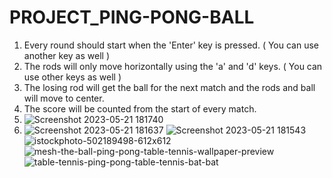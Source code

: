 # PROJECT_PING-PONG-BALL
1. Every round should start when the 'Enter' key is pressed. ( You can use another key as well )
2. The rods will only move horizontally using the 'a' and 'd' keys. ( You can use other keys as well )
3. The losing rod will get the ball for the next match and the rods and ball will move to center.
4. The score will be counted from the start of every match.
5. ![Screenshot 2023-05-21 181740](https://github.com/SUSOBHANLAL/PROJECT_PING-PONG-BALL/assets/115396834/1f873a31-80f9-4cbe-aaf8-324ccaf7ef23)
6. ![Screenshot 2023-05-21 181637](https://github.com/SUSOBHANLAL/PROJECT_PING-PONG-BALL/assets/115396834/d32520dc-4f80-4a7b-96de-f98e121d888f)
![Screenshot 2023-05-21 181543](https://github.com/SUSOBHANLAL/PROJECT_PING-PONG-BALL/assets/115396834/2cdf307d-5fce-4e75-aa03-2c3798f049c3)
![istockphoto-502189498-612x612](https://github.com/SUSOBHANLAL/PROJECT_PING-PONG-BALL/assets/115396834/fbdd3549-3aa1-4f74-8182-7d1881ab096d)
![mesh-the-ball-ping-pong-table-tennis-wallpaper-preview](https://github.com/SUSOBHANLAL/PROJECT_PING-PONG-BALL/assets/115396834/57fd2bce-9069-4a1e-883d-9d7e205c872e)
![table-tennis-ping-pong-table-tennis-bat-bat](https://github.com/SUSOBHANLAL/PROJECT_PING-PONG-BALL/assets/115396834/6c9b597e-468b-4091-8aba-a52416128135)


